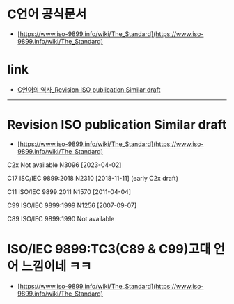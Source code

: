 # C언어 공식문서

- [https://www.iso-9899.info/wiki/The_Standard](https://www.iso-9899.info/wiki/The_Standard)

# link

- [C언어의 역사_Revision ISO publication Similar draft](#revision-iso-publication-similar-draft)

<hr />

# Revision ISO publication Similar draft

- [https://www.iso-9899.info/wiki/The_Standard](https://www.iso-9899.info/wiki/The_Standard)

C2x Not available N3096 [2023-04-02]

C17 ISO/IEC 9899:2018 N2310 [2018-11-11] (early C2x draft)

C11 ISO/IEC 9899:2011 N1570 [2011-04-04]

C99 ISO/IEC 9899:1999 N1256 [2007-09-07]

C89 ISO/IEC 9899:1990 Not available

# ISO/IEC 9899:TC3(C89 & C99)고대 언어 느낌이네 ㅋㅋ

- [https://www.iso-9899.info/wiki/The_Standard](https://www.iso-9899.info/wiki/The_Standard)
